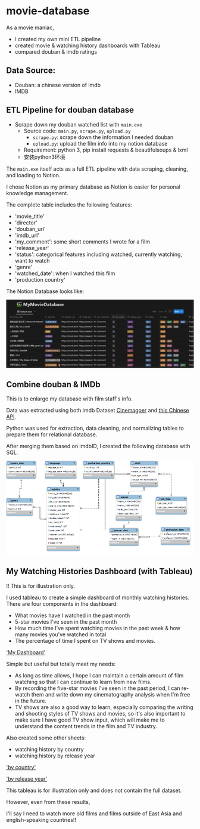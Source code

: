 # movie-database

As a movie maniac, 
- I created my own mini ETL pipeline
- created movie & watching history dashboards with Tableau
- compared douban & imdb ratings

## Data Source:
- Douban: a chinese version of imdb 
- IMDB

## ETL Pipeline for douban database
- Scrape down my douban watched list with `main.exe`
  - Source code: `main.py`, `scrape.py`, `upload.py`
    - `scrape.py`: scrape down the information I needed douban
    - `upload.py`: upload the film info into my notion database
  - Requirement: python 3, pip install requests & beautifulsoups & lxml
  - 安装python3环境
  
The `main.exe` itself acts as a full ETL pipeline with data scraping, cleaning, and loading to Notion. 

I chose Notion as my primary database as Notion is easier for personal knowledge management.

The complete table includes the following features:
- 'movie_title'
- 'director'
- 'douban_url'
- 'imdb_url'
- 'my_comment': some short comments I wrote for a film
- 'release_year'
- 'status': categorical features including watched, currently watching, want to watch
- 'genre'
- 'watched_date': when I watched this film
- 'production country'

The Notion Database looks like:

!['notion database'](https://github.com/shaw6741/movie-database/blob/master/images/notion_preview.jpg)

## Combine douban & IMDb
This is to enlarge my database with film staff's info.

Data was extracted using both imdb Dataset [Cinemagoer](https://imdbpy.readthedocs.io/en/latest/index.html) and [this Chinese API](https://github.com/iiiiiii1/douban-imdb-api).

Python was used for extraction, data cleaning, and normalizing tables to prepare them for relational database.

After merging them based on imdbID, I created the following database with SQL.

!['schema'](https://github.com/shaw6741/movie-database/blob/master/images/my%20schema.png)

## My Watching Histories Dashboard (with Tableau)

!! This is for illustration only.

I used tableau to create a simple dashboard of monthly watching histories. There are four components in the dashboard: 

- What movies have I watched in the past month
- 5-star movies I've seen in the past month
- How much time I've spent watching movies in the past week & how many movies you've watched in total
- The percentage of time I spent on TV shows and movies.

['My Dashboard'](https://github.com/shaw6741/movie-database/blob/master/images/tableau_dashboard.jpg)

Simple but useful but totally meet my needs:
- As long as time allows, I hope I can maintain a certain amount of film watching so that I can continue to learn from new films.
- By recording the five-star movies I've seen in the past period, I can re-watch them and write down my cinematography analysis when I'm free in the future.
- TV shows are also a good way to learn, especially comparing the writing and shooting styles of TV shows and movies, so it's also important to make sure I have good TV show input, which will make me to understand the content trends in the film and TV industry.

Also created some other sheets:
- watching history by country
- watching history by release year

['by country'](https://github.com/shaw6741/movie-database/blob/master/images/tableau_sheet_history_by_country.jpg)

['by release year'](https://github.com/shaw6741/movie-database/blob/master/images/tableau_sheet_history_by_releaseyear.jpg)

This tableau is for illustration only and does not contain the full dataset. 

However, even from these results, 

I'll say I need to watch more old films and films outside of East Asia and english-speaking countries!!



  
